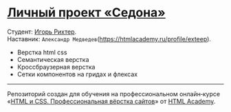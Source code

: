 # [Личный проект «Седона»](https://igorrichter.github.io/2408769-sedona-38/)

Студент: [Игорь Рихтер](https://up.htmlacademy.ru/htmlcss/38/user/2408769).\
Наставник: `Александр Медведев`(https://htmlacademy.ru/profile/exteep).


- Верстка html css
- Семантическая верстка
- Кроссбраузерная верстка
- Сетки компонентов на гридах и флексах
---
Репозиторий создан для обучения на профессиональном онлайн‑курсе «[HTML и CSS. Профессиональная вёрстка сайтов](https://htmlacademy.ru/intensive/htmlcss)» от [HTML Academy](https://htmlacademy.ru).
